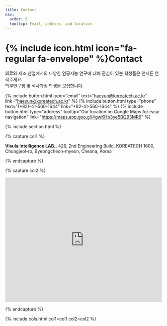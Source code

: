 ```yaml
---
title: Contact
nav:
  order: 5
  tooltip: Email, address, and location
---
```


# {% include icon.html icon="fa-regular fa-envelope" %}Contact

의료와 제조 산업에서의 다양한 인공지능 연구에 대해 관심이 있는 학생들은 언제든 연락주세요.   
학부연구생 및 석사과정 학생을 모집합니다.

{%
  include button.html
  type="email"
  text="haeyun@koreatech.ac.kr"
  link="haeyun@koreatech.ac.kr"
%}
{%
  include button.html
  type="phone"
  text="(+82)-41-560-1644"
  link="+82-41-560-1644"
%}
{%
  include button.html
  type="address"
  tooltip="Our location on Google Maps for easy navigation"
  link="https://maps.app.goo.gl/4gwKHp3ye5BQ93MR9"
%}

{% include section.html %}

{% capture col1 %}

<i class="fa-solid fa-location-dot"></i> **Visula Intelligence LAB.,**
429, 2nd Engineering Build, KOREATECH
1600, Chungjeol-ro, Byeongcheon-myeon, Cheona, Korea

{% endcapture %}

{% capture col2 %}

<div style="width:100%; height:auto; max-width:600px; margin:0 auto;">
  <iframe src="https://www.google.com/maps/embed?pb=!1m14!1m8!1m3!1d3196.198735369992!2d127.2823652!3d36.7657996!3m2!1i1024!2i768!4f13.1!3m3!1m2!1s0x357b2ac473ccb835%3A0x153e00c065b63f28!2z7ZWc6rWt6riw7Iig6rWQ7Jyh64yA7ZWZ6rWQIOqzte2VmTLqtIA!5e0!3m2!1sko!2skr!4v1731901590271!5m2!1sko!2skr" 
    width="100%" 
    height="400" 
    style="border:0;" 
    allowfullscreen="" 
    loading="lazy" 
    referrerpolicy="no-referrer-when-downgrade">
  </iframe>
</div>

{% endcapture %}

{% include cols.html col1=col1 col2=col2 %}

